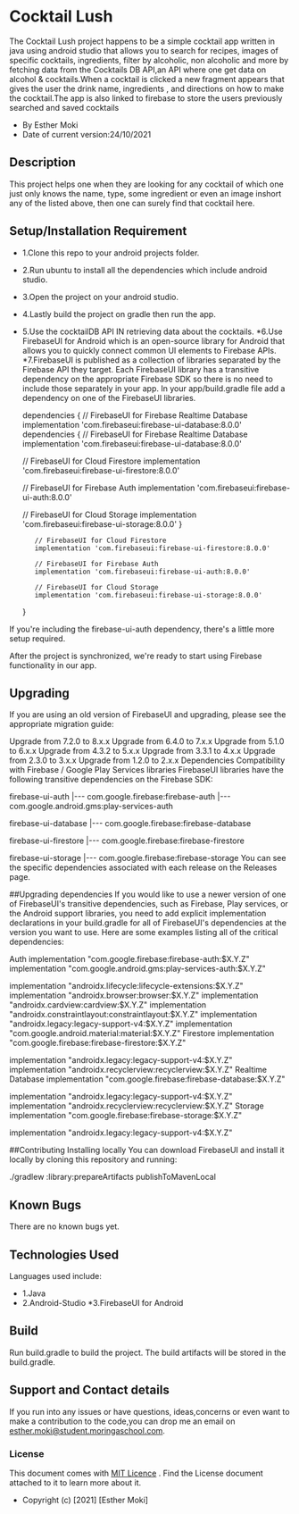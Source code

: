 # Cocktail Lush

The Cocktail Lush project happens to be a simple cocktail app written in java using android studio that allows
you to search for recipes, images of specific cocktails, ingredients, filter by alcoholic, non alcoholic and more by fetching data from the
Cocktails DB API,an API where one get data on alcohol & cocktails.When a cocktail is clicked a new fragment
appears that gives the user the drink name, ingredients , and directions on how to make the cocktail.The app is also linked to firebase 
to store the users previously searched and saved cocktails


* By Esther Moki
* Date of current version:24/10/2021

## Description
This project helps one when they are looking for any cocktail of which one just only knows the name,
 type, some ingredient or even an image inshort any of the listed above, then one can surely find that cocktail here.


## Setup/Installation Requirement

* 1.Clone this repo to your android projects folder.
* 2.Run ubuntu to install all the dependencies which include android studio.
* 3.Open the project on your android studio.
* 4.Lastly build the project on gradle then run the app.
* 5.Use the cocktailDB API IN retrieving data about the cocktails.
*6.Use FirebaseUI for Android which is an open-source library for Android that allows you to quickly 
  connect common UI elements to Firebase APIs.
*7.FirebaseUI is published as a collection of libraries separated by the Firebase API they target. 
  Each FirebaseUI library has a transitive dependency on the appropriate Firebase SDK so there is no need to include those separately in your app.
  In your app/build.gradle file add a dependency on one of the FirebaseUI libraries.

     dependencies {
     // FirebaseUI for Firebase Realtime Database
     implementation 'com.firebaseui:firebase-ui-database:8.0.0' dependencies {
 // FirebaseUI for Firebase Realtime Database
 implementation 'com.firebaseui:firebase-ui-database:8.0.0'
 
     // FirebaseUI for Cloud Firestore
     implementation 'com.firebaseui:firebase-ui-firestore:8.0.0'
 
     // FirebaseUI for Firebase Auth
     implementation 'com.firebaseui:firebase-ui-auth:8.0.0'
 
     // FirebaseUI for Cloud Storage
     implementation 'com.firebaseui:firebase-ui-storage:8.0.0'
 }

     
         // FirebaseUI for Cloud Firestore
         implementation 'com.firebaseui:firebase-ui-firestore:8.0.0'
     
         // FirebaseUI for Firebase Auth
         implementation 'com.firebaseui:firebase-ui-auth:8.0.0'
     
         // FirebaseUI for Cloud Storage
         implementation 'com.firebaseui:firebase-ui-storage:8.0.0'
     }

If you're including the firebase-ui-auth dependency, there's a little more setup required.

After the project is synchronized, we're ready to start using Firebase functionality in our app.

## Upgrading

If you are using an old version of FirebaseUI and upgrading, please see the appropriate migration guide:

Upgrade from 7.2.0 to 8.x.x
Upgrade from 6.4.0 to 7.x.x
Upgrade from 5.1.0 to 6.x.x
Upgrade from 4.3.2 to 5.x.x
Upgrade from 3.3.1 to 4.x.x
Upgrade from 2.3.0 to 3.x.x
Upgrade from 1.2.0 to 2.x.x
Dependencies
Compatibility with Firebase / Google Play Services libraries
FirebaseUI libraries have the following transitive dependencies on the Firebase SDK:

firebase-ui-auth
|--- com.google.firebase:firebase-auth
|--- com.google.android.gms:play-services-auth

firebase-ui-database
|--- com.google.firebase:firebase-database

firebase-ui-firestore
|--- com.google.firebase:firebase-firestore

firebase-ui-storage
|--- com.google.firebase:firebase-storage
You can see the specific dependencies associated with each release on the Releases page.

##Upgrading dependencies
If you would like to use a newer version of one of FirebaseUI's transitive dependencies, such as Firebase, Play services, or the Android support libraries, you need to add explicit implementation declarations in your build.gradle for all of FirebaseUI's dependencies at the version you want to use. Here are some examples listing all of the critical dependencies:

Auth
implementation "com.google.firebase:firebase-auth:$X.Y.Z"
implementation "com.google.android.gms:play-services-auth:$X.Y.Z"

implementation "androidx.lifecycle:lifecycle-extensions:$X.Y.Z"
implementation "androidx.browser:browser:$X.Y.Z"
implementation "androidx.cardview:cardview:$X.Y.Z"
implementation "androidx.constraintlayout:constraintlayout:$X.Y.Z"
implementation "androidx.legacy:legacy-support-v4:$X.Y.Z"
implementation "com.google.android.material:material:$X.Y.Z"
Firestore
implementation "com.google.firebase:firebase-firestore:$X.Y.Z"

implementation "androidx.legacy:legacy-support-v4:$X.Y.Z"
implementation "androidx.recyclerview:recyclerview:$X.Y.Z"
Realtime Database
implementation "com.google.firebase:firebase-database:$X.Y.Z"

implementation "androidx.legacy:legacy-support-v4:$X.Y.Z"
implementation "androidx.recyclerview:recyclerview:$X.Y.Z"
Storage
implementation "com.google.firebase:firebase-storage:$X.Y.Z"

implementation "androidx.legacy:legacy-support-v4:$X.Y.Z"

##Contributing
Installing locally
You can download FirebaseUI and install it locally by cloning this repository and running:

./gradlew :library:prepareArtifacts publishToMavenLocal

## Known Bugs

There are no known bugs yet.

## Technologies Used

Languages used include:

* 1.Java
* 2.Android-Studio
*3.FirebaseUI for Android

## Build

Run build.gradle to build the project. The build artifacts will be stored in the build.gradle.

## Support and Contact details

If you run into any issues or have questions, ideas,concerns or even want to make a contribution to
 the code,you can drop me an email on esther.moki@student.moringaschool.com.

### License

This document comes with <a href="https://github.com/Esther-Moki/Cocktail-Lush/blob/master/LICENSE" target="_blank">MIT Licence</a> . Find the License document attached to it to learn more about it.
* Copyright (c) [2021] [Esther Moki]

